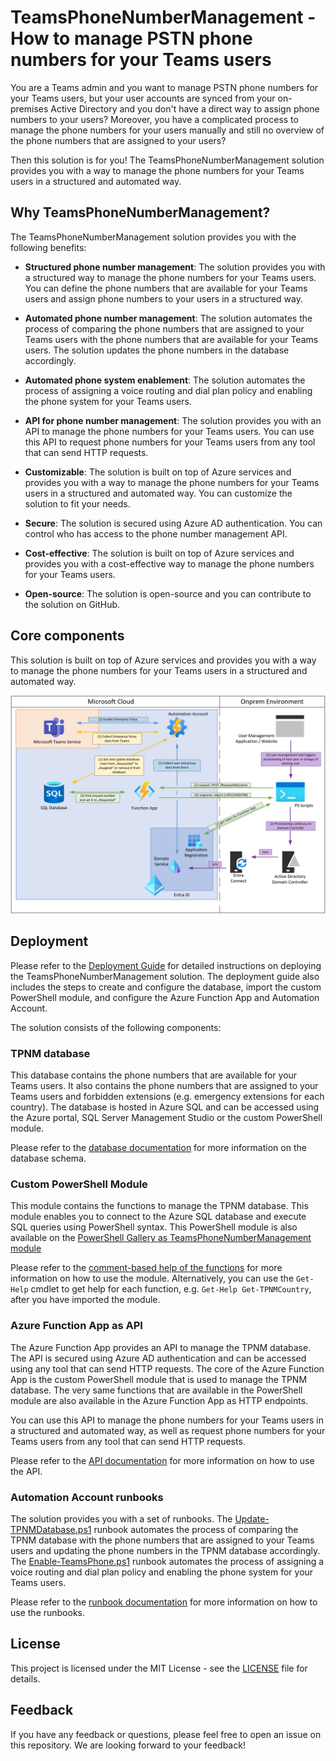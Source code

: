 ﻿# TeamsPhoneNumberManagement - How to manage PSTN phone numbers for your Teams users

You are a Teams admin and you want to manage PSTN phone numbers for your Teams users, but your user accounts are synced from your on-premises Active Directory and you don't have a direct way to assign phone numbers to your users? Moreover, you have a complicated process to manage the phone numbers for your users manually and still no overview of the phone numbers that are assigned to your users?

Then this solution is for you! The TeamsPhoneNumberManagement solution provides you with a way to manage the phone numbers for your Teams users in a structured and automated way.

## Why TeamsPhoneNumberManagement?

The TeamsPhoneNumberManagement solution provides you with the following benefits:

- **Structured phone number management**: The solution provides you with a structured way to manage the phone numbers for your Teams users. You can define the phone numbers that are available for your Teams users and assign phone numbers to your users in a structured way.

- **Automated phone number management**: The solution automates the process of comparing the phone numbers that are assigned to your Teams users with the phone numbers that are available for your Teams users. The solution updates the phone numbers in the database accordingly.

- **Automated phone system enablement**: The solution automates the process of assigning a voice routing and dial plan policy and enabling the phone system for your Teams users.

- **API for phone number management**: The solution provides you with an API to manage the phone numbers for your Teams users. You can use this API to request phone numbers for your Teams users from any tool that can send HTTP requests.

- **Customizable**: The solution is built on top of Azure services and provides you with a way to manage the phone numbers for your Teams users in a structured and automated way. You can customize the solution to fit your needs.

- **Secure**: The solution is secured using Azure AD authentication. You can control who has access to the phone number management API.

- **Cost-effective**: The solution is built on top of Azure services and provides you with a cost-effective way to manage the phone numbers for your Teams users.

- **Open-source**: The solution is open-source and you can contribute to the solution on GitHub.

## Core components

This solution is built on top of Azure services and provides you with a way to manage the phone numbers for your Teams users in a structured and automated way.

<img src="./Documentation/_images/TeamsPhoneNumberManagement_Topology.png" alt="TeamsPhoneNumberManagement topology plan" width="800"/>

## Deployment

Please refer to the [Deployment Guide](./Documentation/Deployment.md) for detailed instructions on deploying the TeamsPhoneNumberManagement solution. The deployment guide also includes the steps to create and configure the database, import the custom PowerShell module, and configure the Azure Function App and Automation Account.

The solution consists of the following components:

### TPNM database

This database contains the phone numbers that are available for your Teams users. It also contains the phone numbers that are assigned to your Teams users and forbidden extensions (e.g. emergency extensions for each country). The database is hosted in Azure SQL and can be accessed using the Azure portal, SQL Server Management Studio or the custom PowerShell module.

Please refer to the [database documentation](./Documentation/TPNMDatabase.md) for more information on the database schema.

### Custom PowerShell Module

This module contains the functions to manage the TPNM database. This module enables you to connect to the Azure SQL database and execute SQL queries using PowerShell syntax. This PowerShell module is also available on the [PowerShell Gallery as TeamsPhoneNumberManagement module](https://www.powershellgallery.com/packages/TeamsPhoneNumberManagement)

Please refer to the [comment-based help of the functions](./Module/TeamsPhoneNumberManagement/functions/httpTrigger) for more information on how to use the module. Alternatively, you can use the `Get-Help` cmdlet to get help for each function, e.g. `Get-Help Get-TPNMCountry`, after you have imported the module.

### Azure Function App as API

The Azure Function App provides an API to manage the TPNM database. The API is secured using Azure AD authentication and can be accessed using any tool that can send HTTP requests. The core of the Azure Function App is the custom PowerShell module that is used to manage the TPNM database. The very same functions that are available in the PowerShell module are also available in the Azure Function App as HTTP endpoints.

You can use this API to manage the phone numbers for your Teams users in a structured and automated way, as well as request phone numbers for your Teams users from any tool that can send HTTP requests.

Please refer to the [API documentation](./Documentation/Api.md) for more information on how to use the API.

### Automation Account runbooks

The solution provides you with a set of runbooks. The [Update-TPNMDatabase.ps1](./AutomationAccount/runbook/Update-TPNMDatabase.ps1) runbook automates the process of comparing the TPNM database with the phone numbers that are assigned to your Teams users and updating the phone numbers in the TPNM database accordingly. The [Enable-TeamsPhone.ps1](./AutomationAccount/runbook/Enable-TeamsPhone.ps1) runbook automates the process of assigning a voice routing and dial plan policy and enabling the phone system for your Teams users.

Please refer to the [runbook documentation](./Documentation/Runbooks.md) for more information on how to use the runbooks.

## License

This project is licensed under the MIT License - see the [LICENSE](./LICENSE) file for details.

## Feedback

If you have any feedback or questions, please feel free to open an issue on this repository. We are looking forward to your feedback!
